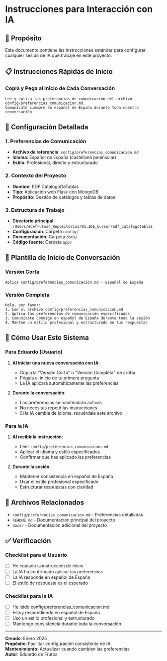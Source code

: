 # Instrucciones para Interacción con IA

## 🎯 Propósito

Este documento contiene las instrucciones estándar para configurar cualquier sesión de IA que trabaje en este proyecto.

## 📋 Instrucciones Rápidas de Inicio

### Copia y Pega al Inicio de Cada Conversación

```text
Lee y aplica las preferencias de comunicación del archivo config/preferencias_comunicacion.md. 
Comunícate siempre en español de España durante toda nuestra conversación.
```

## 🔧 Configuración Detallada

### 1. Preferencias de Comunicación

- **Archivo de referencia**: `config/preferencias_comunicacion.md`
- **Idioma**: Español de España (castellano peninsular)
- **Estilo**: Profesional, directo y estructurado

### 2. Contexto del Proyecto

- **Nombre**: EDF CatálogoDeTablas
- **Tipo**: Aplicación web Flask con MongoDB
- **Propósito**: Gestión de catálogos y tablas de datos

### 3. Estructura de Trabajo

- **Directorio principal**: `/Users/edefrutos/_Repositorios/01.IDE_Cursor/edf_catalogotablas`
- **Configuración**: Carpeta `config/`
- **Documentación**: Carpeta `docs/`
- **Código fuente**: Carpeta `app/`

## 📝 Plantilla de Inicio de Conversación

### Versión Corta

```text
Aplica config/preferencias_comunicacion.md - Español de España
```

### Versión Completa

```text
Hola, por favor:
1. Lee el archivo config/preferencias_comunicacion.md
2. Aplica las preferencias de comunicación especificadas
3. Comunícate conmigo en español de España durante toda la sesión
4. Mantén un estilo profesional y estructurado en tus respuestas
```

## 🚀 Cómo Usar Este Sistema

### Para Eduardo (Usuario)

1. **Al iniciar una nueva conversación con IA**:
   - Copia la "Versión Corta" o "Versión Completa" de arriba
   - Pégala al inicio de tu primera pregunta
   - La IA aplicará automáticamente las preferencias

2. **Durante la conversación**:
   - Las preferencias se mantendrán activas
   - No necesitas repetir las instrucciones
   - Si la IA cambia de idioma, recuérdale este archivo

### Para la IA

1. **Al recibir la instrucción**:
   - Leer `config/preferencias_comunicacion.md`
   - Aplicar el idioma y estilo especificados
   - Confirmar que has aplicado las preferencias

2. **Durante la sesión**:
   - Mantener consistencia en español de España
   - Usar el estilo profesional especificado
   - Estructurar respuestas con claridad

## 📁 Archivos Relacionados

- `config/preferencias_comunicacion.md` - Preferencias detalladas
- `README.md` - Documentación principal del proyecto
- `docs/` - Documentación adicional del proyecto

## ✅ Verificación

### Checklist para el Usuario

- [ ] He copiado la instrucción de inicio
- [ ] La IA ha confirmado aplicar las preferencias
- [ ] La IA responde en español de España
- [ ] El estilo de respuesta es el esperado

### Checklist para la IA

- [ ] He leído config/preferencias_comunicacion.md
- [ ] Estoy respondiendo en español de España
- [ ] Uso un estilo profesional y estructurado
- [ ] Mantengo consistencia durante toda la conversación

---

**Creado**: Enero 2025  
**Propósito**: Facilitar configuración consistente de IA  
**Mantenimiento**: Actualizar cuando cambien las preferencias  
**Autor**: Eduardo de Frutos
